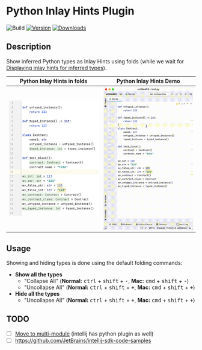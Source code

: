 # Python Inlay Hints Plugin

![Build](https://github.com/dubreuia/python-inlay-hints-plugin/workflows/Build/badge.svg)
[![Version](https://img.shields.io/jetbrains/plugin/v/PLUGIN_ID.svg)](https://plugins.jetbrains.com/plugin/PLUGIN_ID)
[![Downloads](https://img.shields.io/jetbrains/plugin/d/PLUGIN_ID.svg)](https://plugins.jetbrains.com/plugin/PLUGIN_ID)

## Description

<!-- Plugin description -->
Show inferred Python types as Inlay Hints using folds (while we wait for [Displaying inlay hints for inferred types](https://youtrack.jetbrains.com/issue/PY-45743)).
<!-- Plugin description end -->

| Python Inlay Hints in folds                                                            | Python Inlay Hints Demo                                                       | 
|----------------------------------------------------------------------------------------|-------------------------------------------------------------------------------|
| <img src="./docs/screenshot-01.png" alt="python inlay hints screenshot" width="400px"> | <img src="./docs/video-01.gif" alt="python inlay hints video" width="400px"/> |

## Usage

Showing and hiding types is done using the default folding commands:

- **Show all the types**
    - "Collapse All" (**Normal:** <kbd>ctrl</kbd> + <kbd>shift</kbd> + <kbd>-</kbd>, **Mac:** <kbd>cmd</kbd> + <kbd>shift</kbd> + <kbd>-</kbd>)
    - "Uncollapse All" (**Normal:** <kbd>ctrl</kbd> + <kbd>shift</kbd> + <kbd>+</kbd>, **Mac:** <kbd>cmd</kbd> + <kbd>shift</kbd> + <kbd>+</kbd>)
- **Hide all the types**
    - "Uncollapse All" (**Normal:** <kbd>ctrl</kbd> + <kbd>shift</kbd> + <kbd>+</kbd>, **Mac:** <kbd>cmd</kbd> + <kbd>shift</kbd> + <kbd>+</kbd>)

## TODO

- [ ] [Move to multi-module](https://plugins.jetbrains.com/docs/intellij/plugin-compatibility.html#modules-specific-to-functionality) (intellij has python plugin as well)
- [ ] https://github.com/JetBrains/intellij-sdk-code-samples
